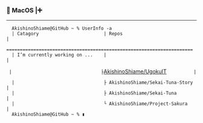 <!--
**AkishinoShiame/AkishinoShiame** is a ✨ _special_ ✨ repository because its `README.md` (this file) appears on your GitHub profile.

Here are some ideas to get you started:

- 🔭 I’m currently working on ...
- 🌱 I’m currently learning ...
- 👯 I’m looking to collaborate on ...
- 🤔 I’m looking for help with ...
- 💬 Ask me about ...
- 📫 How to reach me: ...
- 😄 Pronouns: ...
- ⚡ Fun fact: ...
-->

###  MacOS |➕

---


```
  AkishinoShiame@GitHub ~ % UserInfo -a
  | Catagory                        | Repos                           |
  =====================================================================
  | I’m currently working on ...    |                                 |
```

`  |                                 ├ `[AkishinoShiame/UgokuIT](https://github.com/AkishinoShiame/UgokuIT)`          |`
```
  |                                 ├ AkishinoShiame/Sekai-Tuna-Story |
  |                                 ├ AkishinoShiame/Sekai-Tuna       |
  |                                 └ AkishinoShiame/Project-Sakura   |
  AkishinoShiame@GitHub ~ % ▮
```
